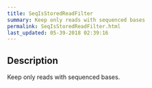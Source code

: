 ```yaml
---
title: SeqIsStoredReadFilter
summary: Keep only reads with sequenced bases
permalink: SeqIsStoredReadFilter.html
last_updated: 05-39-2018 02:39:16
---
```



## Description

Keep only reads with sequenced bases.

